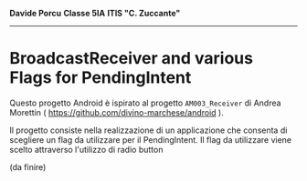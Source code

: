 **Davide Porcu** 
**Classe 5IA**
**ITIS "C. Zuccante"**

---
# BroadcastReceiver and various Flags for PendingIntent
Questo progetto Android è ispirato al progetto `AM003_Receiver` di Andrea Morettin ( https://github.com/divino-marchese/android ).

Il progetto consiste nella realizzazione di un applicazione che consenta di scegliere un flag da utilizzare per il PendingIntent. Il flag da utilizzare viene scelto attraverso l'utilizzo di radio button

(da finire)










